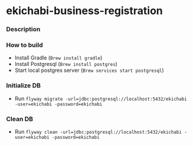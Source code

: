 # ekichabi-business-registration

### Description

### How to build

- Install Gradle (`Brew install gradle`)
- Install Postgresql (`Brew install postgres`)
- Start local postgres server (`Brew services start postgresql`)

### Initialize DB
- Run `flyway migrate -url=jdbc:postgresql://localhost:5432/ekichabi -user=ekichabi -password=ekichabi`

### Clean DB
- Run `flyway clean -url=jdbc:postgresql://localhost:5432/ekichabi -user=ekichabi -password=ekichabi`
